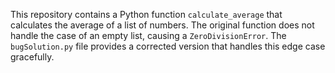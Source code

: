 This repository contains a Python function `calculate_average` that calculates the average of a list of numbers.  The original function does not handle the case of an empty list, causing a `ZeroDivisionError`.  The `bugSolution.py` file provides a corrected version that handles this edge case gracefully.